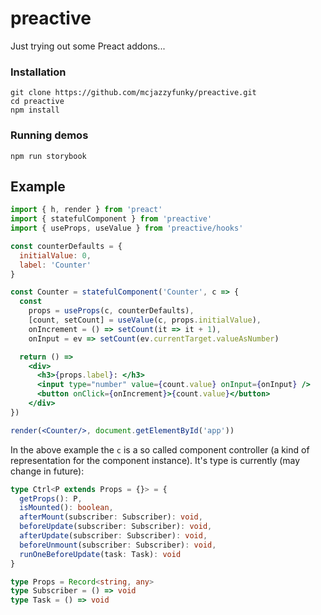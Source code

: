 # preactive 

Just trying out some Preact addons...

### Installation

```
git clone https://github.com/mcjazzyfunky/preactive.git
cd preactive
npm install
```

### Running demos

```
npm run storybook
```

## Example

```jsx
import { h, render } from 'preact'
import { statefulComponent } from 'preactive'
import { useProps, useValue } from 'preactive/hooks'

const counterDefaults = {
  initialValue: 0,
  label: 'Counter'
}

const Counter = statefulComponent('Counter', c => {
  const
    props = useProps(c, counterDefaults),
    [count, setCount] = useValue(c, props.initialValue),
    onIncrement = () => setCount(it => it + 1),
    onInput = ev => setCount(ev.currentTarget.valueAsNumber)

  return () =>
    <div>
      <h3>{props.label}: </h3>
      <input type="number" value={count.value} onInput={onInput} />
      <button onClick={onIncrement}>{count.value}</button>
    </div>
})

render(<Counter/>, document.getElementById('app'))
```

In the above example the `c` is a so called component controller
(a kind of representation for the component instance).
It's type is currently (may change in future):

```typescript
type Ctrl<P extends Props = {}> = {
  getProps(): P,
  isMounted(): boolean,
  afterMount(subscriber: Subscriber): void,
  beforeUpdate(subscriber: Subscriber): void,
  afterUpdate(subscriber: Subscriber): void,
  beforeUnmount(subscriber: Subscriber): void,
  runOneBeforeUpdate(task: Task): void
}

type Props = Record<string, any>
type Subscriber = () => void
type Task = () => void
```
